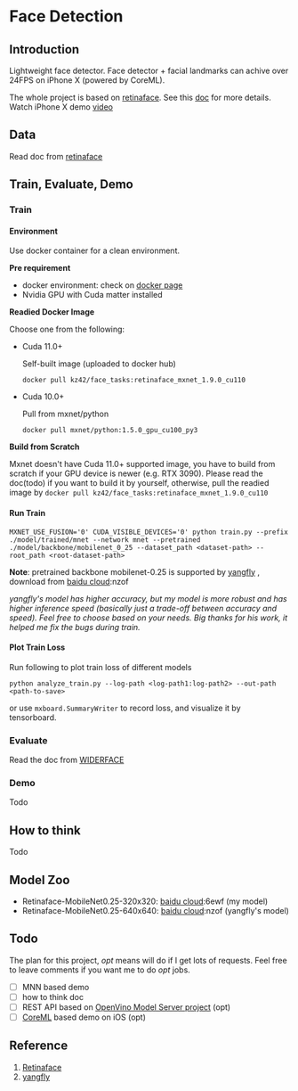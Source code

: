# Face Detection

## Introduction

Lightweight face detector. Face detector + facial landmarks can achive over 24FPS on iPhone X (powered by CoreML).

The whole project is based on [retinaface](https://github.com/deepinsight/insightface/tree/master/detection/retinaface). See this [doc](https://kz42.github.io/assets/docs/face/face_detection_landmark.pdf) for more details. Watch iPhone X demo [video](https://kz42.github.io/assets/videos/face.MP4)

## Data

Read doc from [retinaface](https://github.com/deepinsight/insightface/tree/master/detection/retinaface#data)

## Train, Evaluate, Demo

### Train

#### Environment

Use docker container for a clean environment.

**Pre requirement**

- docker environment: check on [docker page](https://docs.docker.com/)
- Nvidia GPU with Cuda matter installed

**Readied Docker Image**

Choose one from the following: 

- Cuda 11.0+

  Self-built image (uploaded to docker hub)

  ```shell
  docker pull kz42/face_tasks:retinaface_mxnet_1.9.0_cu110
  ```

- Cuda 10.0+

  Pull from mxnet/python

  ```shell
  docker pull mxnet/python:1.5.0_gpu_cu100_py3
  ```

**Build from Scratch**

Mxnet doesn't have Cuda 11.0+ supported image, you have to build from scratch if your GPU device is newer (e.g. RTX 3090). Please read the doc(todo) if you want to build it by yourself, otherwise, pull the readied image by `docker pull kz42/face_tasks:retinaface_mxnet_1.9.0_cu110` 

#### Run Train

```shell
MXNET_USE_FUSION='0' CUDA_VISIBLE_DEVICES='0' python train.py --prefix ./model/trained/mnet --network mnet --pretrained ./model/backbone/mobilenet_0_25 --dataset_path <dataset-path> --root_path <root-dataset-path>
```

**Note**: pretrained backbone mobilenet-0.25 is supported by [yangfly](https://github.com/yangfly) , download from [baidu cloud](https://pan.baidu.com/s/1P1ypO7VYUbNAezdvLm2m9w#list/path=%2F):nzof 

*yangfly's model has higher accuracy, but my model is more robust and has higher inference speed (basically just a trade-off between accuracy and speed). Feel free to choose based on your needs. Big thanks for his work, it helped me fix the bugs during train.*

#### Plot Train Loss

Run following to plot train loss of different models

```shell
python analyze_train.py --log-path <log-path1:log-path2> --out-path <path-to-save>
```

or use `mxboard.SummaryWriter` to record loss, and visualize it by tensorboard.

### Evaluate

Read the doc from [WIDERFACE](http://shuoyang1213.me/WIDERFACE/)

### Demo

Todo

## How to think

Todo

## Model Zoo

- Retinaface-MobileNet0.25-320x320: [baidu cloud](https://pan.baidu.com/s/1VpzmWNoL0_izwFSxeKAf2g):6ewf (my model)
- Retinaface-MobileNet0.25-640x640: [baidu cloud](https://pan.baidu.com/s/1P1ypO7VYUbNAezdvLm2m9w#list/path=%2F):nzof (yangfly's model)

## Todo

The plan for this project, *opt* means will do if I get lots of requests. Feel free to leave comments if you want me to do *opt* jobs.

- [ ] MNN based demo
- [ ] how to think doc
- [ ] REST API based on [OpenVino Model Server project](https://docs.openvino.ai/latest/openvino_docs_ovms.html) (opt)
- [ ] [CoreML](https://developer.apple.com/documentation/coreml) based demo on iOS (opt)

## Reference

1. [Retinaface](https://github.com/deepinsight/insightface/tree/master/detection/retinaface)
2. [yangfly](https://github.com/yangfly)

